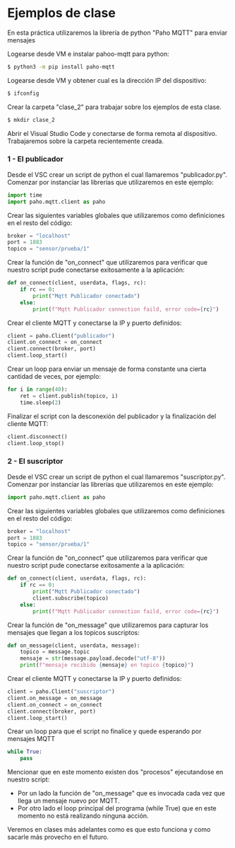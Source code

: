 # Ejemplos de clase

En esta práctica utilizaremos la librería de python "Paho MQTT" para enviar mensajes

Logearse desde VM e instalar pahoo-mqtt para python:
```sh
$ python3 -m pip install paho-mqtt
```

Logearse desde VM y obtener cual es la dirección IP del dispositivo:
```sh
$ ifconfig
```

Crear la carpeta "clase_2" para trabajar sobre los ejemplos de esta clase.
```sh
$ mkdir clase_2
```

Abrir el Visual Studio Code y conectarse de forma remota al dispositivo. Trabajaremos sobre la carpeta recientemente creada.


### 1 - El publicador
Desde el VSC crear un script de python el cual llamaremos "publicador.py". Comenzar por instanciar las librerías que utilizaremos en este ejemplo:
```python
import time
import paho.mqtt.client as paho
```

Crear las siguientes variables globales que utilizaremos como definiciones en el resto del código:
```python
broker = "localhost"
port = 1883
topico = "sensor/prueba/1"
```

Crear la función de "on_connect" que utilizaremos para verificar que nuestro script pude conectarse exitosamente a la aplicación:
```python
def on_connect(client, userdata, flags, rc):
    if rc == 0:
        print("Mqtt Publicador conectado")
    else:
        print(f"Mqtt Publicador connection faild, error code={rc}")
```

Crear el cliente MQTT y conectarse la IP y puerto definidos:
```python
client = paho.Client("publicador")
client.on_connect = on_connect
client.connect(broker, port)
client.loop_start()
```

Crear un loop para enviar un mensaje de forma constante una cierta cantidad de veces, por ejemplo:
```python
for i in range(40):
    ret = client.publish(topico, i) 
    time.sleep(2)
```

Finalizar el script con la desconexión del publicador y la finalización del cliente MQTT:
```python
client.disconnect()
client.loop_stop()
```

### 2 - El suscriptor
Desde el VSC crear un script de python el cual llamaremos "suscriptor.py". Comenzar por instanciar las librerías que utilizaremos en este ejemplo:
```python
import paho.mqtt.client as paho
```

Crear las siguientes variables globales que utilizaremos como definiciones en el resto del código:
```python
broker = "localhost"
port = 1883
topico = "sensor/prueba/1"
```

Crear la función de "on_connect" que utilizaremos para verificar que nuestro script pude conectarse exitosamente a la aplicación:
```python
def on_connect(client, userdata, flags, rc):
    if rc == 0:
        print("Mqtt Publicador conectado")
        client.subscribe(topico)
    else:
        print(f"Mqtt Publicador connection faild, error code={rc}")
```

Crear la función de "on_message" que utilizaremos para capturar los mensajes que llegan a los topicos suscriptos:
```python
def on_message(client, userdata, message):
    topico = message.topic
    mensaje = str(message.payload.decode("utf-8"))
    print(f"mensaje recibido {mensaje} en topico {topico}")
```

Crear el cliente MQTT y conectarse la IP y puerto definidos:
```python
client = paho.Client("suscriptor")
client.on_message = on_message
client.on_connect = on_connect
client.connect(broker, port)
client.loop_start()
```

Crear un loop para que el script no finalice y quede esperando por mensajes MQTT
```python
while True:    
    pass
```

Mencionar que en este momento existen dos "procesos" ejecutandose en nuestro script:
- Por un lado la función de "on_message" que es invocada cada vez que llega un mensaje nuevo por MQTT.
- Por otro lado el loop principal del programa (while True) que en este momento no está realizando ninguna acción.

Veremos en clases más adelantes como es que esto funciona y como sacarle más provecho en el futuro.
